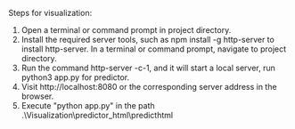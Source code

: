 Steps for visualization:
1. Open a terminal or command prompt in project directory.
2. Install the required server tools, such as npm install -g http-server to install http-server. In a terminal or command prompt, navigate to project directory.
3. Run the command http-server -c-1, and it will start a local server, run python3 app.py for predictor.
4. Visit http://localhost:8080 or the corresponding server address in the browser.
5. Execute "python app.py" in the path .\Visualization\predictor_html\predicthtml
